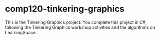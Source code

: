 # comp120-tinkering-graphics
This is the Tinkering Graphics project.
You complete this project in C#, following the Tinkering Graphics workshop activities and the algorithms on LearningSpace.